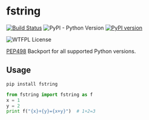# fstring
[![Build Status](https://travis-ci.org/rinslow/fstring.svg?branch=master)](https://travis-ci.org/rinslow/fstring)
![PyPI - Python Version](https://img.shields.io/pypi/pyversions/fstring.svg)
[![PyPI version](https://badge.fury.io/py/fstring.svg)](https://badge.fury.io/py/fstring)

![WTFPL License](http://www.wtfpl.net/wp-content/uploads/2012/12/wtfpl-badge-1.png "Do what the fuck you want license")


[PEP498](https://www.python.org/dev/peps/pep-0498/) Backport for all supported Python versions.

## Usage
```pip install fstring```

```python
from fstring import fstring as f
x = 1
y = 2
print f("{x}+{y}={x+y}")  # 1+2=3
```
